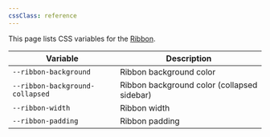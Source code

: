 ```yaml
---
cssClass: reference
---
```


This page lists CSS variables for the [Ribbon](https://help.obsidian.md/User+interface/Workspace/Ribbon).

| Variable                        | Description                                 |
| ------------------------------- | ------------------------------------------- |
| `--ribbon-background`           | Ribbon background color                     |
| `--ribbon-background-collapsed` | Ribbon background color (collapsed sidebar) |
| `--ribbon-width`                | Ribbon width                                |
| `--ribbon-padding`              | Ribbon padding                              |
